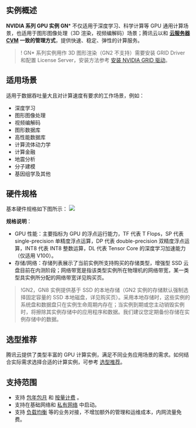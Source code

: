 ## 实例概述

**NVIDIA 系列 GPU 实例 GN**\* 不仅适用于深度学习、科学计算等 GPU 通用计算场景，也适用于图形图像处理（3D 渲染，视频编解码）场景；腾讯云以和 **[云服务器CVM](https://cloud.tencent.com/product/cvm) 一致的管理方式**，提供快速、稳定、弹性的计算服务。

>! GN\* 系列实例用作 3D 图形渲染（GN2 不支持）需要安装 GRID Driver 和配置 License Server，安装方法参考 [安装 NVIDIA GRID 驱动](https://cloud.tencent.com/document/product/560/30060)。

## 适用场景
适用于数据吞吐量大且对计算速度有要求的工作场景，例如：
- 深度学习
- 图形图像处理
- 视频编解码
- 图形数据库
- 高性能数据库
- 计算流体动力学
- 计算金融
- 地震分析
- 分子建模
- 基因组学及其他

## 硬件规格
基本硬件规格如下图所示：
![](https://main.qcloudimg.com/raw/3facef30152a1700147e457a5f40b0e3.png)

**规格说明**：
- GPU 性能：主要指标为 GPU 的浮点运行能力，TF 代表 T Flops，SP 代表 single-precision 单精度浮点运算，DP 代表 double-precision 双精度浮点运算，INT8 代表 INT8 整数运算，DL 代表 Tensor Core 的深度学习加速能力（仅适用 V100）。
- 存储/网络：存储列表展示了当前实例所支持购买的存储类型，增强型 SSD 云盘目前在内测阶段；网络带宽是指该类型实例所在物理机的网络带宽，某一类型具实例所分配的网络带宽详见购买页。
>!GN2，GN8 实例提供基于 SSD 的本地存储（GN2 实例的存储默认强制选择固定容量的 SSD 本地磁盘，详见购买页）。采用本地存储时，这些实例的系统盘和数据盘只在实例生命周期内存在；当实例到期或您主动销毁实例时，将擦除其实例存储中的应用程序和数据。我们建议您定期备份存储在实例存储中的数据。

## 选型推荐
腾讯云提供了类型丰富的 GPU 计算实例，满足不同业务应用场景的需求。如何结合实际需求选择合适的计算实例，可参考 [选型推荐](https://cloud.tencent.com/document/product/560/30130)。

## 支持范围
- 支持 [包年包月](https://cloud.tencent.com/document/product/213/2180#1.-.E5.8C.85.E5.B9.B4.E5.8C.85.E6.9C.88) 和 [按量计费](https://cloud.tencent.com/document/product/213/2180#2.-.E6.8C.89.E9.87.8F.E8.AE.A1.E8.B4.B9) 。
- 支持在基础网络和 [私有网络](https://cloud.tencent.com/document/product/213/5227) 中启动。
- 支持 [负载均衡](https://cloud.tencent.com/document/product/214/524) 等的业务对接，不增加额外的管理和运维成本，内网流量免费。
